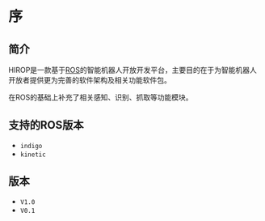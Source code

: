 # 序

## 简介
HIROP是一款基于[ROS](http://www.ros.org/)的智能机器人开放开发平台，主要目的在于为智能机器人开放者提供更为完善的软件架构及相关功能软件包。

在ROS的基础上补充了相关感知、识别、抓取等功能模块。

## 支持的ROS版本
* `indigo`
* `kinetic`

## 版本
* `V1.0`
* `V0.1`
